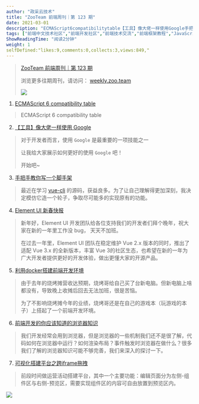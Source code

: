 ```yaml
---
author: "政采云技术"
title: "ZooTeam 前端周刊｜第 123 期"
date: 2021-03-01
description: "ECMAScript6compatibilitytable【工具】像大佬一样使用Google手把手教你写一个脚手架ElementUI新春快报利用docker搭建前端开发环境前端开发的你应该知道的浏览器"
tags: ["前端中文技术社区","前端开发社区","前端技术交流","前端框架教程","JavaScript 学习资源","CSS 技巧与最佳实践","HTML5 最新动态","前端工程师职业发展","开源前端项目","前端技术趋势"]
ShowReadingTime: "阅读2分钟"
weight: 1
selfDefined:"likes:9,comments:0,collects:3,views:849,"
---
```

> [ZooTeam 前端周刊｜第 123 期](https://link.juejin.cn?target=https%3A%2F%2Fweekly.zoo.team%2Fdetail%2F123 "https://weekly.zoo.team/detail/123")
> 
> 浏览更多往期周刊，请访问： [weekly.zoo.team](https://link.juejin.cn?target=https%3A%2F%2Fweekly.zoo.team "https://weekly.zoo.team")
> 
> ![](/images/jueJin/77ae84077f544ed.png)

1.  [ECMAScript 6 compatibility table](https://link.juejin.cn?target=http%3A%2F%2Fkangax.github.io%2Fcompat-table%2Fes6%2F "http://kangax.github.io/compat-table/es6/")

> ECMAScript 6 compatibility table

2.  [【工具】像大佬一样使用 Google](https://juejin.cn/post/6934478610518507528 "https://juejin.cn/post/6934478610518507528")

> 对于开发者而言，使用 `Google` 是最重要的一项技能之一
> 
> 让我给大家展示如何更好的使用 `Google` 吧！
> 
> 开始吧~

3.  [手把手教你写一个脚手架](https://juejin.cn/post/6932610749906812935 "https://juejin.cn/post/6932610749906812935")

> 最近在学习 [vue-cli](https://link.juejin.cn?target=https%3A%2F%2Fgithub.com%2Fvuejs%2Fvue-cli "https://github.com/vuejs/vue-cli") 的源码，获益良多。为了让自己理解得更加深刻，我决定模仿它造一个轮子，争取尽可能多的实现原有的功能。

4.  [Element UI 新春快报](https://juejin.cn/post/6932700939086200840 "https://juejin.cn/post/6932700939086200840")

> 新年好，Element UI 开发团队给各位支持我们的开发者们拜个晚年，祝大家在新的一年里工作没 bug， 天天不加班。
> 
> 在过去一年里，Element UI 团队在稳定维护 Vue 2.x 版本的同时，推出了适配 Vue 3.x 的全新版本，丰富 Vue 3的社区生态，也希望在新的一年为广大开发者提供更好的开发体验，做出更懂大家的开源产品。

5.  [利用docker搭建前端开发环境](https://juejin.cn/post/6932808129189150734 "https://juejin.cn/post/6932808129189150734")

> 由于去年的烧烤摊营收达预期，烧烤哥给自己买了台新电脑。但新电脑上啥都没有，导致晚上收摊后回去无法加班，很是苦恼。
> 
> 为了不影响烧烤摊今年的业绩，烧烤哥还是在自己的游戏本（玩游戏的本子）上搭起了一个前端开发环境。

6.  [前端开发的你应该知道的浏览器知识](https://juejin.cn/post/6932762257675780103 "https://juejin.cn/post/6932762257675780103")

> 我们开发经常会用到浏览器，但是浏览器的一些机制我们还不是很了解，代码如何在浏览器中运行？如何渲染布局？事件触发时浏览器在做什么？很多我们了解的浏览器知识可能不够完善，我们来深入的探讨一下。

7.  [可视化搭建平台之跨iframe拖拽](https://juejin.cn/post/6933385955789406222 "https://juejin.cn/post/6933385955789406222")

> 前段时间做运营活动搭建平台，其中一个主要功能：编辑页面分为左侧-组件区与右侧-预览区，需要实现组件区的内容可自由放置到预览区内。

![](/images/jueJin/31af617fc0474ed.png)
